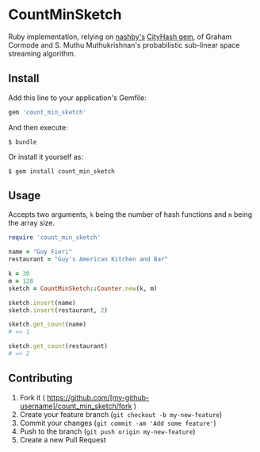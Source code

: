 # CountMinSketch

Ruby implementation, relying on [nashby's](https://github.com/nashby) [CityHash gem](https://github.com/nashby/cityhash), of Graham Cormode and S. Muthu Muthukrishnan's probabilistic sub-linear space streaming algorithm.

## Install

Add this line to your application's Gemfile:

```ruby
gem 'count_min_sketch'
```

And then execute:

    $ bundle

Or install it yourself as:

    $ gem install count_min_sketch

## Usage

Accepts two arguments, `k` being the number of hash functions and `m` being the array size.

```ruby
require 'count_min_sketch'

name = "Guy Fieri"
restaurant = "Guy's American Kitchen and Bar"

k = 30
m = 128
sketch = CountMinSketch::Counter.new(k, m)

sketch.insert(name)
sketch.insert(restaurant, 2)

sketch.get_count(name)
# => 1

sketch.get_count(restaurant)
# => 2
```

## Contributing

1. Fork it ( https://github.com/[my-github-username]/count_min_sketch/fork )
2. Create your feature branch (`git checkout -b my-new-feature`)
3. Commit your changes (`git commit -am 'Add some feature'`)
4. Push to the branch (`git push origin my-new-feature`)
5. Create a new Pull Request
